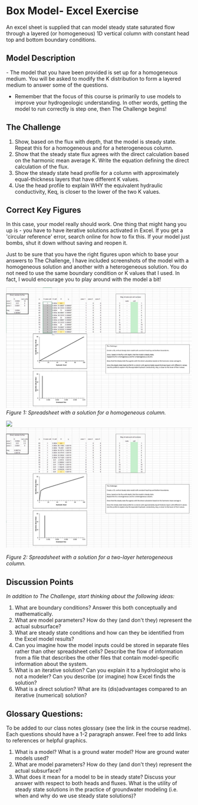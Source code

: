 # Box Model- Excel Exercise

An excel sheet is supplied that can model steady state saturated flow through a layered (or homogeneous) 1D vertical column with constant head top and bottom boundary conditions.   

## Model Description
​- The model that you have been provided is set up for a homogeneous medium.  You will be asked to modify the K distribution to form a layered medium to answer some of the questions.  
- Remember that the focus of this course is primarily to use models to improve your hydrogeologic understanding.  In other words, getting the model to run correctly is step one,
then The Challenge begins!

## The Challenge
1. Show, based on the flux with depth, that the model is steady state.  Repeat this for a homogeneous and for a heterogeneous column.
1. Show that the steady state flux agrees with the direct calculation based on the harmonic mean average K.  Write the equation defining the direct calculation of the flux.
1. Show the steady state head profile for a column with approximately equal-thickness layers that have different K values.  
1. Use the head profile to explain WHY the equivalent hydraulic conductivity, Keq, is closer to the lower of the two K values.


## Correct Key Figures
In this case, your model really should work.  One thing that might hang you up is - you have to have iterative solutions activated in Excel.  If you get a 'circular reference' error, search online for how to fix this.  If your model just bombs, shut it down without saving and reopen it.

Just to be sure that you have the right figures upon which to base your answers to The Challenge, I have included screenshots of the model with a homogeneous solution and another with a heterogeneous solution.  You do not need to use the same boundary condition or K values that I used.  In fact, I would encourage you to play around with the model a bit!

![](assets/The_Challenge-e7287a98.JPG)
*Figure 1: Spreadsheet with a solution for a homogeneous column.*

![](HW1_heterogeneous.jpg)
![](assets/The_Challenge-261d7adc.JPG)

*Figure 2: Spreadsheet with a solution for a two-layer heterogeneous column.*


## Discussion Points
*In addition to The Challenge, start thinking about the following ideas:*
1. What are boundary conditions?  Answer this both conceptually and mathematically.
1. What are model parameters?  How do they (and don't they) represent the actual subsurface?
1. What are steady state conditions and how can they be identified from the Excel model results?
1. Can you imagine how the model inputs could be stored in separate files rather than other spreadsheet cells?  Describe the flow of information from a file that describes the other files that contain model-specific information about the system.
1. What is an iterative solution?  Can you explain it to a hydrologist who is not a modeler?  Can you describe (or imagine) how Excel finds the solution?
1. What is a direct solution?  What are its (dis)advantages compared to an iterative (numerical) solution?
   
## Glossary Questions: 
To be added to our class notes glossary (see the link in the course readme). Each questions should have a 1-2 paragraph answer. Feel free to add links to references or helpful graphics. 
1.  What is a model?  What is a ground water model?  How are ground water models used?
2.  What are model parameters?  How do they (and don't they) represent the actual subsurface?
3.  What does it mean for a model to be in steady state? Discuss your answer with respect to both heads and fluxes. What is the utility of steady state solutions in the practice of groundwater modeling (i.e. when and why do we use steady state solutions)?